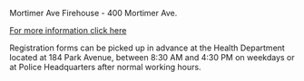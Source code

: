 Mortimer Ave Firehouse - 400 Mortimer Ave.

[For more information click here](/departments/health/2023/02/21/rabies-clinic/)

Registration forms can be picked up in advance at the Health Department located at 184 Park Avenue, between 8:30 AM and 4:30 PM on weekdays or at Police Headquarters after normal working hours.
